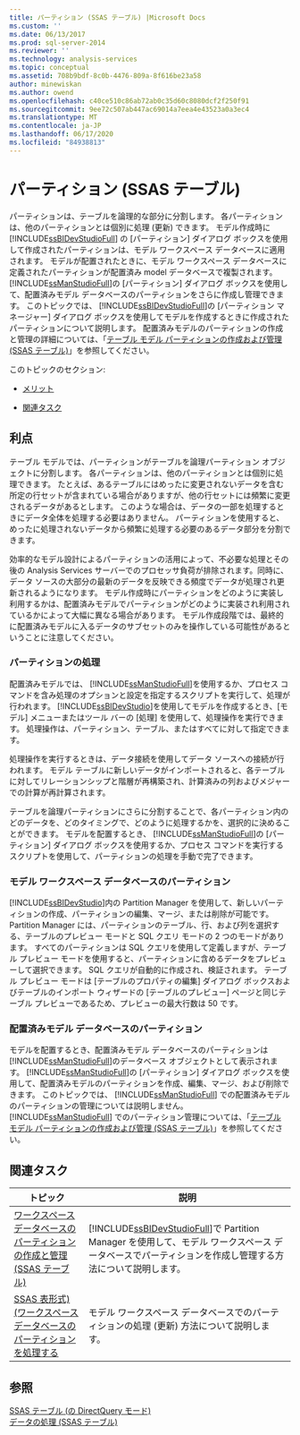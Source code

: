 ```yaml
---
title: パーティション (SSAS テーブル) |Microsoft Docs
ms.custom: ''
ms.date: 06/13/2017
ms.prod: sql-server-2014
ms.reviewer: ''
ms.technology: analysis-services
ms.topic: conceptual
ms.assetid: 708b9bdf-8c0b-4476-809a-8f616be23a58
author: minewiskan
ms.author: owend
ms.openlocfilehash: c40ce510c86ab72ab0c35d60c8080dcf2f250f91
ms.sourcegitcommit: 9ee72c507ab447ac69014a7eea4e43523a0a3ec4
ms.translationtype: MT
ms.contentlocale: ja-JP
ms.lasthandoff: 06/17/2020
ms.locfileid: "84938813"
---
```

# <a name="partitions-ssas-tabular"></a>パーティション (SSAS テーブル)
  パーティションは、テーブルを論理的な部分に分割します。 各パーティションは、他のパーティションとは個別に処理 (更新) できます。 モデル作成時に [!INCLUDE[ssBIDevStudioFull](../../includes/ssbidevstudiofull-md.md)] の [パーティション] ダイアログ ボックスを使用して作成されたパーティションは、モデル ワークスペース データベースに適用されます。 モデルが配置されたときに、モデル ワークスペース データベースに定義されたパーティションが配置済み model データベースで複製されます。 [!INCLUDE[ssManStudioFull](../../includes/ssmanstudiofull-md.md)]の [パーティション] ダイアログ ボックスを使用して、配置済みモデル データベースのパーティションをさらに作成し管理できます。  このトピックでは、 [!INCLUDE[ssBIDevStudioFull](../../includes/ssbidevstudiofull-md.md)]の [パーティション マネージャー] ダイアログ ボックスを使用してモデルを作成するときに作成されたパーティションについて説明します。 配置済みモデルのパーティションの作成と管理の詳細については、「[テーブル モデル パーティションの作成および管理 (SSAS テーブル)](create-and-manage-tabular-model-partitions-ssas-tabular.md)」を参照してください。  
  
 このトピックのセクション:  
  
-   [メリット](#bkmk_benefits)  
  
-   [関連タスク](#bkmk_related_tasks)  
  
##  <a name="benefits"></a><a name="bkmk_benefits"></a> 利点  
 テーブル モデルでは、パーティションがテーブルを論理パーティション オブジェクトに分割します。 各パーティションは、他のパーティションとは個別に処理できます。 たとえば、あるテーブルにはめったに変更されないデータを含む所定の行セットが含まれている場合がありますが、他の行セットには頻繁に変更されるデータがあるとします。 このような場合は、データの一部を処理するときにデータ全体を処理する必要はありません。 パーティションを使用すると、めったに処理されないデータから頻繁に処理する必要のあるデータ部分を分割できます。  
  
 効率的なモデル設計によるパーティションの活用によって、不必要な処理とその後の Analysis Services サーバーでのプロセッサ負荷が排除されます。同時に、データ ソースの大部分の最新のデータを反映できる頻度でデータが処理され更新されるようになります。 モデル作成時にパーティションをどのように実装し利用するかは、配置済みモデルでパーティションがどのように実装され利用されているかによって大幅に異なる場合があります。 モデル作成段階では、最終的に配置済みモデルに入るデータのサブセットのみを操作している可能性があるということに注意してください。  
  
### <a name="processing-partitions"></a>パーティションの処理  
 配置済みモデルでは、 [!INCLUDE[ssManStudioFull](../../includes/ssmanstudiofull-md.md)]を使用するか、プロセス コマンドを含み処理のオプションと設定を指定するスクリプトを実行して、処理が行われます。 [!INCLUDE[ssBIDevStudio](../../includes/ssbidevstudio-md.md)]を使用してモデルを作成するとき、[モデル] メニューまたはツール バーの [処理] を使用して、処理操作を実行できます。 処理操作は、パーティション、テーブル、またはすべてに対して指定できます。  
  
 処理操作を実行するときは、データ接続を使用してデータ ソースへの接続が行われます。 モデル テーブルに新しいデータがインポートされると、各テーブルに対してリレーションシップと階層が再構築され、計算済みの列およびメジャーでの計算が再計算されます。  
  
 テーブルを論理パーティションにさらに分割することで、各パーティション内のどのデータを、どのタイミングで、どのように処理するかを、選択的に決めることができます。 モデルを配置するとき、 [!INCLUDE[ssManStudioFull](../../includes/ssmanstudiofull-md.md)]の [パーティション] ダイアログ ボックスを使用するか、プロセス コマンドを実行するスクリプトを使用して、パーティションの処理を手動で完了できます。  
  
### <a name="partitions-in-the-model-workspace-database"></a>モデル ワークスペース データベースのパーティション  
 [!INCLUDE[ssBIDevStudio](../../includes/ssbidevstudio-md.md)]内の Partition Manager を使用して、新しいパーティションの作成、パーティションの編集、マージ、または削除が可能です。 Partition Manager には、パーティションのテーブル、行、および列を選択する、テーブルのプレビュー モードと SQL クエリ モードの 2 つのモードがあります。 すべてのパーティションは SQL クエリを使用して定義しますが、テーブル プレビュー モードを使用すると、パーティションに含めるデータをプレビューして選択できます。 SQL クエリが自動的に作成され、検証されます。 テーブル プレビュー モードは [テーブルのプロパティの編集] ダイアログ ボックスおよびテーブルのインポート ウィザードの [テーブルのプレビュー] ページと同じテーブル プレビューであるため、プレビューの最大行数は 50 です。  
  
### <a name="partitions-in-a-deployed-model-database"></a>配置済みモデル データベースのパーティション  
 モデルを配置するとき、配置済みモデル データベースのパーティションは [!INCLUDE[ssManStudioFull](../../includes/ssmanstudiofull-md.md)]のデータベース オブジェクトとして表示されます。 [!INCLUDE[ssManStudioFull](../../includes/ssmanstudiofull-md.md)]の [パーティション] ダイアログ ボックスを使用して、配置済みモデルのパーティションを作成、編集、マージ、および削除できます。 このトピックでは、 [!INCLUDE[ssManStudioFull](../../includes/ssmanstudiofull-md.md)] での配置済みモデルのパーティションの管理については説明しません。 [!INCLUDE[ssManStudioFull](../../includes/ssmanstudiofull-md.md)] でのパーティション管理については、「[テーブル モデル パーティションの作成および管理 (SSAS テーブル)](create-and-manage-tabular-model-partitions-ssas-tabular.md)」を参照してください。  
  
##  <a name="related-tasks"></a><a name="bkmk_related_tasks"></a> 関連タスク  
  
|トピック|説明|  
|-----------|-----------------|  
|[ワークスペース データベースのパーティションの作成と管理 (SSAS テーブル)](workspace-database-ssas-tabular.md)|[!INCLUDE[ssBIDevStudioFull](../../includes/ssbidevstudiofull-md.md)]で Partition Manager を使用して、モデル ワークスペース データベースでパーティションを作成し管理する方法について説明します。|  
|[SSAS 表形式&#41;&#40;ワークスペースデータベースのパーティションを処理する](process-partitions-in-the-workspace-database-ssas-tabular.md)|モデル ワークスペース データベースでのパーティションの処理 (更新) 方法について説明します。|  
  
## <a name="see-also"></a>参照  
 [SSAS テーブル &#40;の DirectQuery モード&#41;](directquery-mode-ssas-tabular.md)   
 [データの処理 (SSAS テーブル)](../process-data-ssas-tabular.md)  
  
  
